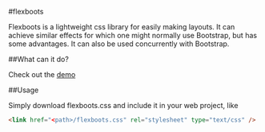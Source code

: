#flexboots

Flexboots is a lightweight css library for easily making layouts. It can achieve similar effects for which one might normally use Bootstrap, but has some advantages. It can also be used concurrently with Bootstrap.

##What can it do?

Check out the [demo](http://nikulis.github.io/flexboots/demo)


##Usage

Simply download flexboots.css and include it in your web project, like
```html
<link href="<path>/flexboots.css" rel="stylesheet" type="text/css" />
```